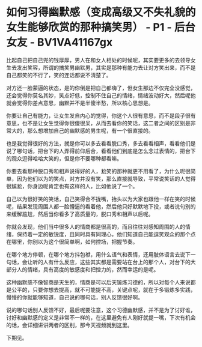 # 如何习得幽默感（变成高级又不失礼貌的 女生能够欣赏的那种搞笑男） - P1 - 后台女友 - BV1VA41167gx

比起自己把自己兜的钱厚厚，男人在和女人相处的时候呢，其实要更多的去领导女生去发出笑容，所谓的搞笑男幽默男，其实是那种有能力去让对方笑出来，而不是自己都笑的不行了，笑的连话都说不清楚了。

对方还一脸蒙逼的状态，是的你倒是把自己都嗨了，但女生那边不仅完全没感觉，还会觉得你莫名其妙，笑点好低，控制不住自己的情绪，情绪波动好大，然后呢他就会觉得你差点意思，幽默并不是半傻半愁，所以核心思想是。

你要让自己有能力，让女生发自内心的觉得，你这个人很有意思，而不是段子很有意思，也不是让女生觉得你很傻很呆，从而去看你的笑话，这二者之间的区别是非常大的，那么想增加自己的幽默感的男生呢，有一个很直接的。

也是我觉得很好的方法，就是你可以多去看看脱口秀，多去看看相声，看看他们是说了哪句话，把台下的人弄得前仰后合，看看他们到底是怎么念过表情的，把台下的观众逗得哈哈大笑的，但是你不要哪种都看嘛。

你要去看那种脱口秀和相声说得好的人，尬笑的那种就更不用看了，为什么呢很简单，因为他们以为的笑点，对方并没有笑，那么直接就导致，平常说笑话的人觉得很尴尬，你身边呢肯定也有这样的人，比如他说了一个。

自己以为很好笑的笑话，自己笑得合不拢嘴，抬头以为大家也跟他一样在笑的时候呢，结果发现周围人都一脸懵逼的看着他，然后他只好默默地下投，或者说句别的来缓解尴尬，然后当你看多了高质量的，脱口秀和相声以后呢。

你就会发现，他们当中很多人的情商都是很高的，而且往往对感知周围的人的情绪，保持着一定的敏锐度，且同时具有同理心，他们知道自己能逗笑观众的那个点在哪里，你别以为这个很简单啊，如何控场，把握节奏。

在哪个地方停顿，在哪个地方抖包袱，用什么语气和表情，还用肢体语言去说下一句话，会让听的人有什么反应，这些其实都是需要站在台上的那个人，对台下的大部分人的情绪，具有高度的敏感度和把控力的，然而幸运的是呢。

这种幽默感不像智商是天生的，情商是可以后天锻炼习德的，所以对每个人来说都是公平的，只要你想去提高，就不可能提不高，关键点呢，就在于多锻炼多实践，慢慢的你就能够知道，自己说的哪句话，别人反馈很好啊。

说的哪句话别人反馈不好，最后呢要注意，这个习德幽默感，并不是为了讨好谁，讨好和幽默感的定义是非常不一样的，在这里避免有人刚好就提一嘴，下次有机会的话，会详细讲讲两者的区别，那今天视频就到这里。

下期见。